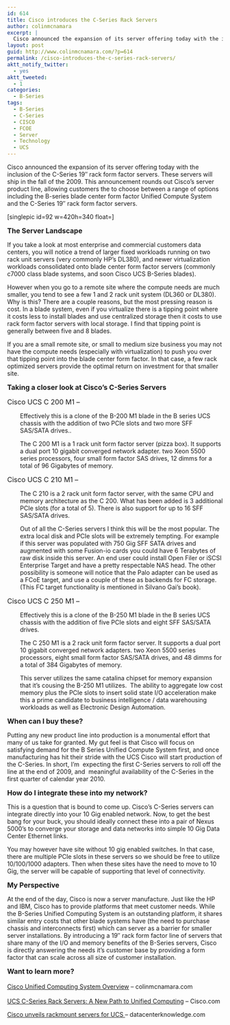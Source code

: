 ```yaml
---
id: 614
title: Cisco introduces the C-Series Rack Servers
author: colinmcnamara
excerpt: |
  Cisco announced the expansion of its server offering today with the inclusion of the C-Series 19" rack form factor servers. These servers will ship in the fall of the 2009. This announcement rounds out Cisco's server product line, allowing customers the to choose between a range of options including the B-series blade center form factor Unified Compute System and the C-Series 19" rack form factor servers.
layout: post
guid: http://www.colinmcnamara.com/?p=614
permalink: /cisco-introduces-the-c-series-rack-servers/
aktt_notify_twitter:
  - yes
aktt_tweeted:
  - 1
categories:
  - B-Series
tags:
  - B-Series
  - C-Series
  - CISCO
  - FCOE
  - Server
  - Technology
  - UCS
---
```

Cisco announced the expansion of its server offering today with the inclusion of the C-Series 19&#8243; rack form factor servers. These servers will ship in the fall of the 2009. This announcement rounds out Cisco&#8217;s server product line, allowing customers the to choose between a range of options including the B-series blade center form factor Unified Compute System and the C-Series 19&#8243; rack form factor servers.

[singlepic id=92 w=420h=340 float=]

<span style="font-size: medium;"><strong>The Server Landscape</strong></span>

If you take a look at most enterprise and commercial customers data centers, you will notice a trend of larger fixed workloads running on two rack unit servers (very commonly HP&#8217;s DL380), and newer virtualization workloads consolidated onto blade center form factor servers (commonly c7000 class blade systems, and soon Cisco UCS B-Series blades).

However when you go to a remote site where the compute needs are much smaller, you tend to see a few 1 and 2 rack unit system (DL360 or DL380). Why is this? There are a couple reasons, but the most pressing reason is cost. In a blade system, even if you virtualize there is a tipping point where it costs less to install blades and use centralized storage then it costs to use rack form factor servers with local storage. I find that tipping point is generally between five and 8 blades.

If you are a small remote site, or small to medium size business you may not have the compute needs (especially with virtualization) to push you over that tipping point into the blade center form factor. In that case, a few rack optimized servers provide the optimal return on investment for that smaller site.

<span style="font-size: medium;"><strong>Taking a closer look at Cisco&#8217;s C-Series Servers</strong></span>

<span style="font-size: medium;">Cisco UCS C 200 M1 &#8211;</span>

<p style="padding-left: 30px;">
  Effectively this is a clone of the B-200 M1 blade in the B series UCS chassis with the addition of two PCIe slots and two more SFF SAS/SATA drives..
</p>

<p style="padding-left: 30px;">
  The C 200 M1 is a 1 rack unit form factor server (pizza box). It supports a dual port 10 gigabit converged network adapter. two Xeon 5500 series processors, four small form factor SAS drives, 12 dimms for a total of 96 Gigabytes of memory.
</p>

<span style="font-size: medium;">Cisco UCS C 210 M1 &#8211;</span>

<p style="padding-left: 30px;">
  The C 210 is a 2 rack unit form factor server, with the same CPU and memory architecture as the C 200. What has been added is 3 additional PCIe slots (for a total of 5). There is also support for up to 16 SFF SAS/SATA drives.
</p>

<p style="padding-left: 30px;">
  Out of all the C-Series servers I think this will be the most popular. The extra local disk and PCIe slots will be extremely tempting. For example if this server was populated with 750 Gig SFF SATA drives and augmented with some Fusion-io cards you could have 6 Terabytes of raw disk inside this server. An end user could install Open Filer or iSCSI Enterprise Target and have a pretty respectable NAS head. The other possibility is someone will notice that the Palo adapter can be used as a FCoE target, and use a couple of these as backends for FC storage. (This FC target functionality is mentioned in Silvano Gai&#8217;s book).
</p>

<span style="font-size: medium;">Cisco UCS C 250 M1 &#8211;</span>

<p style="padding-left: 30px;">
  Effectively this is a clone of the B-250 M1 blade in the B series UCS chassis with the addition of five PCIe slots and eight SFF SAS/SATA drives.
</p>

<p style="padding-left: 30px;">
  The C 250 M1 is a 2 rack unit form factor server. It supports a dual port 10 gigabit converged network adapters. two Xeon 5500 series processors, eight small form factor SAS/SATA drives, and 48 dimms for a total of 384 Gigabytes of memory.
</p>

<p style="padding-left: 30px;">
  This server utilizes the same catalina chipset for memory expansion that it&#8217;s cousing the B-250 M1 utilizes.  The ability to aggregate low cost memory plus the PCIe slots to insert solid state I/O acceleration make this a prime candidate to business intelligence / data warehousing workloads as well as Electronic Design Automation.
</p>

<span style="font-size: medium;"><strong>When can I buy these?</strong></span>

Putting any new product line into production is a monumental effort that many of us take for granted. My gut feel is that Cisco will focus on satisfying demand for the B Series Unified Compute System first, and once manufacturing has hit their stride with the UCS Cisco will start production of the C-Series. In short, I&#8217;m  expecting the first C-Series servers to roll off the line at the end of 2009, and  meaningful availability of the C-Series in the first quarter of calendar year 2010.

<span style="font-size: medium;"><strong>How do I integrate these into my network?</strong></span>

This is a question that is bound to come up. Cisco&#8217;s C-Series servers can integrate directly into your 10 Gig enabled network. Now, to get the best bang for your buck, you should ideally connect these into a pair of Nexus 5000&#8217;s to converge your storage and data networks into simple 10 Gig Data Center Ethernet links.

You may however have site without 10 gig enabled switches. In that case, there are multiple PCIe slots in these servers so we should be free to utilize 10/100/1000 adapters. Then when these sites have the need to move to 10 Gig, the server will be capable of supporting that level of connectivity.

<span style="font-size: medium;"><strong>My Perspective </strong></span>

At the end of the day, Cisco is now a server manufacture. Just like the HP and IBM, Cisco has to provide platforms that meet customer needs. While the B-Series Unified Computing System is an outstanding platform, it shares similar entry costs that other blade systems have (the need to purchase chassis and interconnects first) which can server as a barrier for smaller server installations. By introducing a 19&#8243; rack form factor line of servers that share many of the I/O and memory benefits of the B-Series servers, Cisco is directly answering the needs it&#8217;s customer base by providing a form factor that can scale across all size of customer installation.

<span style="font-size: medium;"><strong>Want to learn more?</strong></span>  
<a href="http://www.colinmcnamara.com/ciscos-unified-computing-system-its-not-just-a-blade-center" target="_blank"><br /> Cisco Unified Computing System Overview</a> &#8211; colinmcnamara.com  
<a href="http://www.cisco.com/en/US/prod/ps10265/rack_mount_promo.html" target="_blank"><br /> UCS C-Series Rack Servers: A New Path to Unified Computing</a> &#8211; Cisco.com

<a href="http://www.datacenterknowledge.com/archives/2009/06/03/cisco-unveils-rackmount-servers-for-ucs/" target="_blank">Cisco unveils rackmount servers for UCS </a>&#8211; datacenterknowledge.com